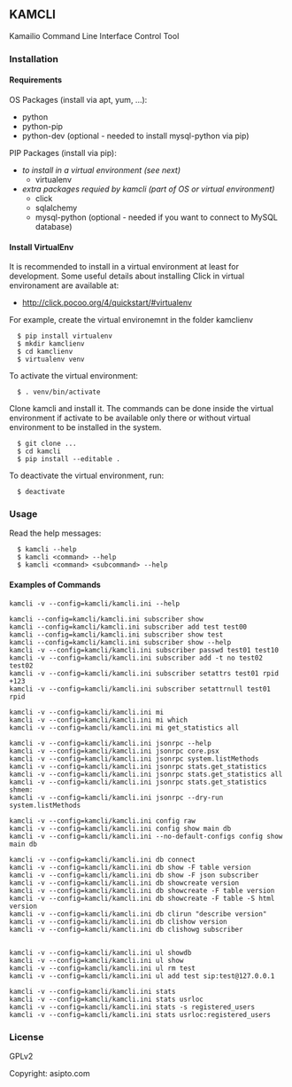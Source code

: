 ## KAMCLI

Kamailio Command Line Interface Control Tool

### Installation

#### Requirements

OS Packages (install via apt, yum, ...):

  * python
  * python-pip
  * python-dev (optional - needed to install mysql-python via pip)

PIP Packages (install via pip):

  * _to install in a virtual environment (see next)_
    * virtualenv
  * _extra packages requied by kamcli (part of OS or  virtual environment)_
    * click
    * sqlalchemy
    * mysql-python (optional - needed if you want to connect to MySQL database)

#### Install VirtualEnv

It is recommended to install in a virtual environment at least for development.
Some useful details about installing Click in virtual environament are
available at:

  * http://click.pocoo.org/4/quickstart/#virtualenv

For example, create the virtual environemnt in the folder kamclienv

```
  $ pip install virtualenv
  $ mkdir kamclienv
  $ cd kamclienv
  $ virtualenv venv
```

To activate the virtual environment:

```
  $ . venv/bin/activate
```

Clone kamcli and install it. The commands can be done inside the virtual
environment if activate to be available only there or without virtual
environment to be installed in the system.

```
  $ git clone ...
  $ cd kamcli
  $ pip install --editable .
```

To deactivate the virtual environment, run:

```
  $ deactivate
```

### Usage

Read the help messages:

```
  $ kamcli --help
  $ kamcli <command> --help
  $ kamcli <command> <subcommand> --help
```

#### Examples of Commands

```
kamcli -v --config=kamcli/kamcli.ini --help

kamcli --config=kamcli/kamcli.ini subscriber show
kamcli --config=kamcli/kamcli.ini subscriber add test test00
kamcli --config=kamcli/kamcli.ini subscriber show test
kamcli --config=kamcli/kamcli.ini subscriber show --help
kamcli -v --config=kamcli/kamcli.ini subscriber passwd test01 test10
kamcli -v --config=kamcli/kamcli.ini subscriber add -t no test02 test02
kamcli -v --config=kamcli/kamcli.ini subscriber setattrs test01 rpid +123
kamcli -v --config=kamcli/kamcli.ini subscriber setattrnull test01 rpid

kamcli -v --config=kamcli/kamcli.ini mi
kamcli -v --config=kamcli/kamcli.ini mi which
kamcli -v --config=kamcli/kamcli.ini mi get_statistics all

kamcli -v --config=kamcli/kamcli.ini jsonrpc --help
kamcli -v --config=kamcli/kamcli.ini jsonrpc core.psx
kamcli -v --config=kamcli/kamcli.ini jsonrpc system.listMethods
kamcli -v --config=kamcli/kamcli.ini jsonrpc stats.get_statistics
kamcli -v --config=kamcli/kamcli.ini jsonrpc stats.get_statistics all
kamcli -v --config=kamcli/kamcli.ini jsonrpc stats.get_statistics shmem:
kamcli -v --config=kamcli/kamcli.ini jsonrpc --dry-run system.listMethods

kamcli -v --config=kamcli/kamcli.ini config raw
kamcli -v --config=kamcli/kamcli.ini config show main db
kamcli -v --config=kamcli/kamcli.ini --no-default-configs config show main db

kamcli -v --config=kamcli/kamcli.ini db connect
kamcli -v --config=kamcli/kamcli.ini db show -F table version
kamcli -v --config=kamcli/kamcli.ini db show -F json subscriber
kamcli -v --config=kamcli/kamcli.ini db showcreate version
kamcli -v --config=kamcli/kamcli.ini db showcreate -F table version
kamcli -v --config=kamcli/kamcli.ini db showcreate -F table -S html version
kamcli -v --config=kamcli/kamcli.ini db clirun "describe version"
kamcli -v --config=kamcli/kamcli.ini db clishow version
kamcli -v --config=kamcli/kamcli.ini db clishowg subscriber


kamcli -v --config=kamcli/kamcli.ini ul showdb
kamcli -v --config=kamcli/kamcli.ini ul show
kamcli -v --config=kamcli/kamcli.ini ul rm test
kamcli -v --config=kamcli/kamcli.ini ul add test sip:test@127.0.0.1

kamcli -v --config=kamcli/kamcli.ini stats
kamcli -v --config=kamcli/kamcli.ini stats usrloc
kamcli -v --config=kamcli/kamcli.ini stats -s registered_users
kamcli -v --config=kamcli/kamcli.ini stats usrloc:registered_users
```

### License

GPLv2

Copyright: asipto.com
